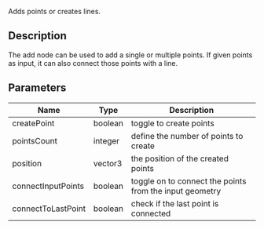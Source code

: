 Adds points or creates lines.


## Description

The add node can be used to add a single or multiple points.
If given points as input, it can also connect those points with a line.


## Parameters

<table>
<thead>
	<tr>
		<th>Name</th>
		<th>Type</th>
		<th>Description</th>
	</tr>
</thead>
<tr>
	<td>createPoint</td>
	<td><div class='bg-emerald-800 px-2 py-px text-white rounded-sm'>boolean</div></td>
	<td>toggle to create points</td>
</tr>
<tr>
	<td>pointsCount</td>
	<td><div class='bg-orange-800 px-2 py-px text-white rounded-sm'>integer</div></td>
	<td>define the number of points to create</td>
</tr>
<tr>
	<td>position</td>
	<td><div class='bg-blue-800 px-2 py-px text-white rounded-sm'>vector3</div></td>
	<td>the position of the created points</td>
</tr>
<tr>
	<td>connectInputPoints</td>
	<td><div class='bg-emerald-800 px-2 py-px text-white rounded-sm'>boolean</div></td>
	<td>toggle on to connect the points from the input geometry</td>
</tr>
<tr>
	<td>connectToLastPoint</td>
	<td><div class='bg-emerald-800 px-2 py-px text-white rounded-sm'>boolean</div></td>
	<td>check if the last point is connected</td>
</tr>
</table>